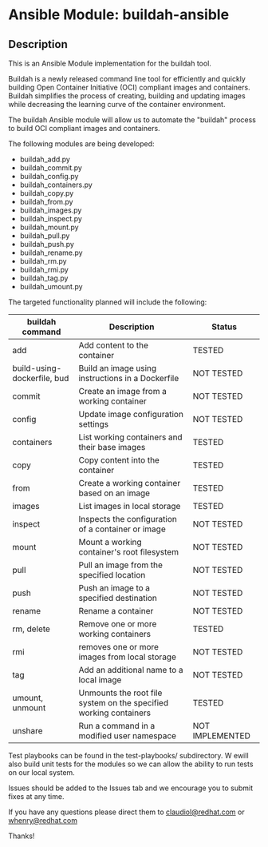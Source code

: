 # Ansible Module: buildah-ansible

## Description

This is an Ansible Module implementation for the buildah tool.

Buildah is a newly released command line tool for efficiently and quickly building Open Container Initiative (OCI) compliant images and containers. Buildah simplifies the process of creating, building and updating images while decreasing the learning curve of the container environment.

The buildah Ansible module will allow us to automate the "buildah" process to build OCI compliant images and containers.

The following modules are being developed:
 - buildah_add.py
 - buildah_commit.py
 - buildah_config.py
 - buildah_containers.py
 - buildah_copy.py
 - buildah_from.py
 - buildah_images.py
 - buildah_inspect.py
 - buildah_mount.py
 - buildah_pull.py
 - buildah_push.py
 - buildah_rename.py
 - buildah_rm.py
 - buildah_rmi.py
 - buildah_tag.py
 - buildah_umount.py

The targeted functionality planned will include the following:

|    buildah command             | Description              | Status |
|    ----------------            | -----------              | ------ |
|     add                        |  Add content to the container | TESTED |
|     build-using-dockerfile, bud|  Build an image using instructions in a Dockerfile | NOT TESTED |
|     commit                     |  Create an image from a working container | NOT TESTED |
|     config                     |  Update image configuration settings | NOT TESTED |
|     containers                 |  List working containers and their base images | TESTED |
|     copy                       |  Copy content into the container | TESTED |
|     from                       |  Create a working container based on an image | TESTED |
|     images                     |  List images in local storage | TESTED |
|     inspect                    |  Inspects the configuration of a container or image | NOT TESTED |
|     mount                      |  Mount a working container's root filesystem | NOT TESTED |
|     pull                       |  Pull an image from the specified location | NOT TESTED |
|     push                       |  Push an image to a specified destination | NOT TESTED |
|     rename                     |  Rename a container | NOT TESTED |
|     rm, delete                 |  Remove one or more working containers | TESTED |
|     rmi                        |  removes one or more images from local storage | NOT TESTED |
|     tag                        |  Add an additional name to a local image | NOT TESTED |
|     umount, unmount            |  Unmounts the root file system on the specified working containers | TESTED |
|     unshare                    |  Run a command in a modified user namespace | NOT IMPLEMENTED |


Test playbooks can be found in the test-playbooks/ subdirectory.  W ewill also build unit tests for the modules so we can allow the ability to run tests on our local system.  


Issues should be added to the Issues tab and we encourage you to submit fixes at any time.

If you have any questions please direct them to claudiol@redhat.com or whenry@redhat.com

Thanks!

